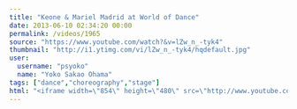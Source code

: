 ```yaml
---
title: "Keone & Mariel Madrid at World of Dance"
date: 2013-06-10 02:34:20 00:00
permalink: /videos/1965
source: "https://www.youtube.com/watch?&v=lZw_n_-tyk4"
thumbnail: "http://i1.ytimg.com/vi/lZw_n_-tyk4/hqdefault.jpg"
user:
  username: "psyoko"
  name: "Yoko Sakao Ohama"
tags: ["dance","choreography","stage"]
html: "<iframe width=\"854\" height=\"480\" src=\"http://www.youtube.com/embed/lZw_n_-tyk4?wmode=transparent&feature=oembed\" frameborder=\"0\" allowfullscreen></iframe>"
---
```


